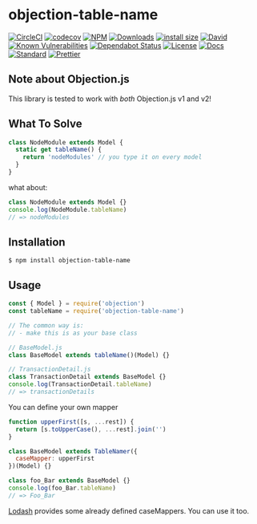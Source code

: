 # objection-table-name

[![CircleCI](https://circleci.com/gh/JaneJeon/objection-table-name.svg?style=shield)](https://circleci.com/gh/JaneJeon/objection-table-name)
[![codecov](https://codecov.io/gh/JaneJeon/objection-table-name/branch/master/graph/badge.svg)](https://codecov.io/gh/JaneJeon/objection-table-name)
[![NPM](https://img.shields.io/npm/v/objection-table-name)](https://www.npmjs.com/package/objection-table-name)
[![Downloads](https://img.shields.io/npm/dt/objection-table-name)](https://www.npmjs.com/package/objection-table-name)
[![install size](https://packagephobia.now.sh/badge?p=objection-table-name)](https://packagephobia.now.sh/result?p=objection-table-name)
[![David](https://img.shields.io/david/JaneJeon/objection-table-name)](https://david-dm.org/JaneJeon/objection-table-name)
[![Known Vulnerabilities](https://snyk.io//test/github/JaneJeon/objection-table-name/badge.svg?targetFile=package.json)](https://snyk.io//test/github/JaneJeon/objection-table-name?targetFile=package.json)
[![Dependabot Status](https://api.dependabot.com/badges/status?host=github&repo=JaneJeon/objection-table-name)](https://dependabot.com)
[![License](https://img.shields.io/npm/l/objection-table-name)](https://github.com/JaneJeon/objection-table-name/blob/master/LICENSE)
[![Docs](https://img.shields.io/badge/docs-github-blue)](https://janejeon.github.io/objection-table-name)
[![Standard](https://img.shields.io/badge/code_style-standard-brightgreen.svg)](https://standardjs.com)
[![Prettier](https://img.shields.io/badge/code_style-prettier-ff69b4.svg)](https://github.com/prettier/prettier)

## Note about Objection.js

This library is tested to work with _both_ Objection.js v1 and v2!

## What To Solve

```js
class NodeModule extends Model {
  static get tableName() {
    return 'nodeModules' // you type it on every model
  }
}
```

what about:

```js
class NodeModule extends Model {}
console.log(NodeModule.tableName)
// => nodeModules
```

## Installation

`$ npm install objection-table-name`

## Usage

```js
const { Model } = require('objection')
const tableName = require('objection-table-name')

// The common way is:
// - make this is as your base class

// BaseModel.js
class BaseModel extends tableName()(Model) {}

// TransactionDetail.js
class TransactionDetail extends BaseModel {}
console.log(TransactionDetail.tableName)
// => transactionDetails
```

You can define your own mapper

```js
function upperFirst([s, ...rest]) {
  return [s.toUpperCase(), ...rest].join('')
}

class BaseModel extends TableNamer({
  caseMapper: upperFirst
})(Model) {}

class foo_Bar extends BaseModel {}
console.log(foo_Bar.tableName)
// => Foo_Bar
```

[Lodash](https://lodash.com/docs/) provides some already defined caseMappers. You can use it too.
